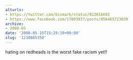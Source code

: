 ```yaml
---
alturls:
- https://twitter.com/bismark/status/812016602
- https://www.facebook.com/17803937/posts/856465723839
archive:
- 2008-05
date: '2008-05-15T15:29:10+00:00'
slug: '1210865350'
---
```


hating on redheads is the worst fake racism yet!!

